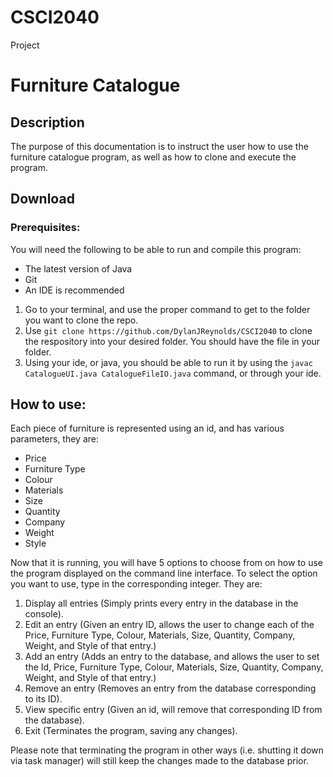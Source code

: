# CSCI2040
Project

# Furniture Catalogue

## Description
The purpose of this documentation is to instruct the user how to use the furniture catalogue program, as well as how to clone and execute the program.

## Download

### Prerequisites:

You will need the following to be able to run and compile this program:
- The latest version of Java
- Git
- An IDE is recommended


1. Go to your terminal, and use the proper command to get to the folder you want to clone the repo.
2. Use `git clone https://github.com/DylanJReynolds/CSCI2040` to clone the respository into your desired folder. You should have the file in your folder.
3. Using your ide, or java, you should be able to run it by using the `javac CatalogueUI.java CatalogueFileIO.java` command, or through your ide.

## How to use:

Each piece of furniture is represented using an id, and has various parameters, they are:
- Price
- Furniture Type
- Colour
- Materials
- Size
- Quantity
- Company
- Weight
- Style

Now that it is running, you will have 5 options to choose from on how to use the program displayed on the command line interface. To select the option you want to use, type in the corresponding integer. They are:

1. Display all entries (Simply prints every entry in the database in the console).
2. Edit an entry (Given an entry ID, allows the user to change each of the Price, Furniture Type, Colour, Materials, Size, Quantity, Company, Weight, and Style of that entry.)
3. Add an entry (Adds an entry to the database, and allows the user to set the Id, Price, Furniture Type, Colour, Materials, Size, Quantity, Company, Weight, and Style of that entry.)
4. Remove an entry (Removes an entry from the database corresponding to its ID).
5. View specific entry (Given an id, will remove that corresponding ID from the database).
6. Exit (Terminates the program, saving any changes).

Please note that terminating the program in other ways (i.e. shutting it down via task manager) will still keep the changes made to the database prior.


